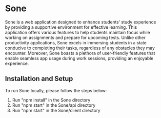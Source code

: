 # Sone

Sone is a web application designed to enhance students' study experience by providing a supportive environment for effective learning. This application offers various features to help students maintain focus while working on assignments and prepare for upcoming tests. Unlike other productivity applications, Sone excels in immersing students in a state conducive to completing their tasks, regardless of any obstacles they may encounter. Moreover, Sone boasts a plethora of user-friendly features that enable seamless app usage during work sessions, providing an enjoyable experience.

## Installation and Setup

To run Sone locally, please follow the steps below:

1. Run "npm install" in the Sone directory
2. Run "npm start" in the Sone/api directory
3. Run "npm start" in the Sone/client directory
